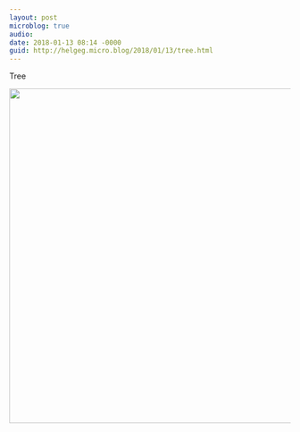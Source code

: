 ```yaml
---
layout: post
microblog: true
audio: 
date: 2018-01-13 08:14 -0000
guid: http://helgeg.micro.blog/2018/01/13/tree.html
---
```

Tree

<img src="http://helgeg.micro.blog/uploads/2018/f7797656ec.jpg" width="600" height="600" />
